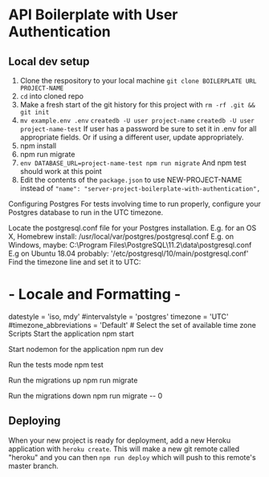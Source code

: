 # API Boilerplate with User Authentication

## Local dev setup

1. Clone the respository to your local machine `git clone BOILERPLATE URL PROJECT-NAME`
2. `cd` into cloned repo
3. Make a fresh start of the git history for this project with `rm -rf .git && git init`
4. `mv example.env .env`
   `createdb -U user project-name`
   `createdb -U user project-name-test`
   If user has a password be sure to set it in .env for all appropriate fields. Or if using a different user, update appropriately.
5. npm install
6. npm run migrate
7. `env DATABASE_URL=project-name-test npm run migrate`
   And npm test should work at this point
8. Edit the contents of the `package.json` to use NEW-PROJECT-NAME instead of `"name": "server-project-boilerplate-with-authentication",`

Configuring Postgres
For tests involving time to run properly, configure your Postgres database to run in the UTC timezone.

Locate the postgresql.conf file for your Postgres installation.
E.g. for an OS X, Homebrew install: /usr/local/var/postgres/postgresql.conf
E.g. on Windows, maybe: C:\Program Files\PostgreSQL\11.2\data\postgresql.conf
E.g on Ubuntu 18.04 probably: '/etc/postgresql/10/main/postgresql.conf'
Find the timezone line and set it to UTC:

# - Locale and Formatting -

datestyle = 'iso, mdy'
#intervalstyle = 'postgres'
timezone = 'UTC'
#timezone_abbreviations = 'Default' # Select the set of available time zone
Scripts
Start the application npm start

Start nodemon for the application npm run dev

Run the tests mode npm test

Run the migrations up npm run migrate

Run the migrations down npm run migrate -- 0

## Deploying

When your new project is ready for deployment, add a new Heroku application with `heroku create`. This will make a new git remote called "heroku" and you can then `npm run deploy` which will push to this remote's master branch.
